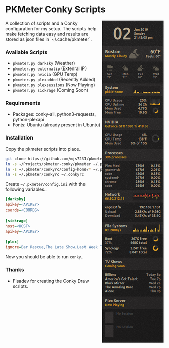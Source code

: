 # PKMeter Conky Scripts
<img align="right" src="preview.png">
A collection of scripts and a Conky configuration for my setup. The scripts help
make fetching data easy and results are stored as json files in `~/.cache/pkmeter`.

### Available Scripts
* `pkmeter.py darksky` (Weather)
* `pkmeter.py externalip` (Extenral IP)
* `pkmeter.py nvidia` (GPU Temp)
* `pkmeter.py plexadded` (Recently Added)
* `pkmeter.py plexsessions` (Now Playing)
* `pkmeter.py sickrage` (Coming Soon)

### Requirements
* Packages: conky-all, python3-requests, python-plexapi
* Fonts: Ubuntu (already present in Ubuntu)

### Installation
Copy the pkmeter scripts into place..
```bash
git clone https://github.com/mjs7231/pkmeter-conky.git
ln -s ~/Projects/pkmeter-conky/pkmeter ~/.pkmeter
ln -s ~/.pkmeter/conkyrc/config-home/* ~/.pkmeter/
ln -s ~/.pkmeter/conkyrc ~/.conkyrc
```

Create `~/.pkmeter/config.ini` with the following variables..
```ini
[darksky]
apikey=<APIKEY>
coords=<COORDS>

[sickrage]
host=<HOST>
apikey=<APIKEY>

[plex]
ignore=Bar Rescue,The Late Show,Last Week Tonight,Cops
```

Now you should be able to run `conky`..

### Thanks
* Fisadev for creating the Conky Draw scripts.
